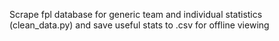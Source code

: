 Scrape fpl database for generic team and individual statistics (clean_data.py) and save useful stats to .csv for offline viewing 
